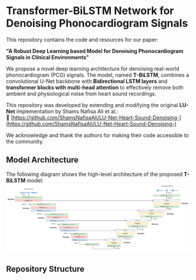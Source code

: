 # Transformer-BiLSTM Network for Denoising Phonocardiogram Signals

This repository contains the code and resources for our paper:

**"A Robust Deep Learning based Model for Denoising Phonocardiogram Signals in Clinical Environments"**

We propose a novel deep learning architecture for denoising real-world phonocardiogram (PCG) signals. The model, named **T-BiLSTM**, combines a convolutional U-Net backbone with **Bidirectional LSTM layers** and **transformer blocks with multi-head attention** to effectively remove both ambient and physiological noise from heart sound recordings.

This repository was developed by extending and modifying the original **LU-Net** implementation by Shams Nafisa Ali et al.:  
🔗 [https://github.com/ShamsNafisaAli/LU-Net-Heart-Sound-Denoising-](https://github.com/ShamsNafisaAli/LU-Net-Heart-Sound-Denoising-)

We acknowledge and thank the authors for making their code accessible to the community.


## Model Architecture

The following diagram shows the high-level architecture of the proposed **T-BiLSTM** model:
![Model Architecture](figs/T-BiLSTM_model.png)


## Repository Structure

